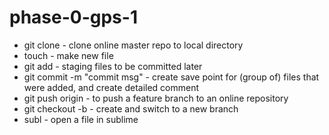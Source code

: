 # phase-0-gps-1

* git clone - clone online master repo to local directory
* touch - make new file
* git add <filename> - staging files to be committed later
* git commit -m "commit msg" - create save point for (group of) files that were added, and create detailed comment
* git push origin <feature-branch> - to push a feature branch to an online repository
* git checkout -b <branch-name> - create and switch to a new branch
* subl <filename> - open a file in sublime